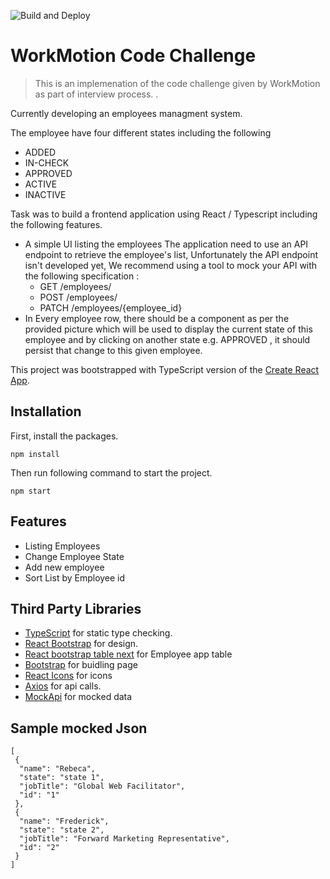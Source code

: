 <!-- ![Tests](https://github.com/cakirilker/a1-car-app/workflows/Tests/badge.svg) -->

![Build and Deploy](https://github.com/cakirilker/a1-car-app/workflows/Build%20and%20Deploy/badge.svg)

# WorkMotion Code Challenge

> This is an implemenation of the code challenge given by WorkMotion as part of interview process. .

Currently developing an employees managment system.

The employee have four different states including the following

- ADDED
- IN-CHECK
- APPROVED
- ACTIVE
- INACTIVE

Task was to build a frontend application using React / Typescript including the following features.

- A simple UI listing the employees
  The application need to use an API endpoint to retrieve the employee's list, Unfortunately the API endpoint isn't developed yet, We recommend using a tool to mock your API with the following specification :
  - GET /employees/
  - POST /employees/
  - PATCH /employees/{employee_id}
- In Every employee row, there should be a component as per the provided picture which will be used to display the current state of this employee and by clicking on another state e.g. APPROVED , it should persist that change to this given employee.

This project was bootstrapped with TypeScript version of the [Create React App](https://github.com/facebook/create-react-app).

## Installation

First, install the packages.

```
npm install
```

Then run following command to start the project.

```
npm start
```

## Features

- Listing Employees
- Change Employee State
- Add new employee
- Sort List by Employee id


## Third Party Libraries

- [TypeScript](https://www.typescriptlang.org/) for static type checking.
- [React Bootstrap](https://react-bootstrap.github.io/getting-started/introduction) for design.
- [React bootstrap table next](https://react-bootstrap-table.github.io/react-bootstrap-table2/docs/about.html) for Employee app table
- [Bootstrap](https://getbootstrap.com/docs/4.6/getting-started/download/) for buidling page
- [React Icons](https://react-icons.github.io/react-icons) for icons
- [Axios](https://github.com/axios/axios) for api calls.
- [MockApi](https://mockapi.io/) for mocked data


## Sample mocked Json 

```
[
 {
  "name": "Rebeca",
  "state": "state 1",
  "jobTitle": "Global Web Facilitator",
  "id": "1"
 },
 {
  "name": "Frederick",
  "state": "state 2",
  "jobTitle": "Forward Marketing Representative",
  "id": "2"
 }
]
```
